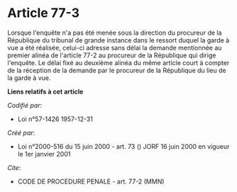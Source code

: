# Article 77-3

Lorsque l'enquête n'a pas été menée sous la direction du procureur de la République du tribunal de grande instance dans le
ressort duquel la garde à vue a été réalisée, celui-ci adresse sans délai la demande mentionnée au premier alinéa de
l'article 77-2 au procureur de la République qui dirige l'enquête. Le délai fixé au deuxième alinéa du même article court à
compter de la réception de la demande par le procureur de la République du lieu de la garde à vue.

**Liens relatifs à cet article**

_Codifié par_:

  - Loi n°57-1426 1957-12-31

_Créé par_:

  - Loi n°2000-516 du 15 juin 2000 - art. 73 () JORF 16 juin 2000 en vigueur le 1er janvier 2001

_Cite_:

  - CODE DE PROCEDURE PENALE - art. 77-2 (MMN)
